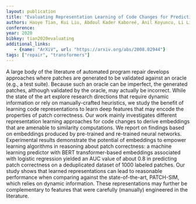 ```yaml
---
layout: publication
title: "Evaluating Representation Learning of Code Changes for Predicting Patch Correctness in Program Repair"
authors: Haoye Tian, Kui Liu, Abdoul Kader Kaboreé, Anil Koyuncu, Li Li, Jacques Klein, Tegawendé F. Bissyandé
conference:
year: 2020
bibkey: tian2020evaluating
additional_links:
   - {name: "ArXiV", url: "https://arxiv.org/abs/2008.02944"}
tags: ["repair", "transformers"]
---
```

A large body of the literature of automated program repair develops approaches where patches are generated to be validated against an oracle (e.g., a test suite). Because such an oracle can be imperfect, the generated patches, although validated by the oracle, may actually be incorrect. While the state of the art explore research directions that require dynamic information or rely on manually-crafted heuristics, we study the benefit of learning code representations to learn deep features that may encode the properties of patch correctness. Our work mainly investigates different representation learning approaches for code changes to derive embeddings that are amenable to similarity computations. We report on findings based on embeddings produced by pre-trained and re-trained neural networks. Experimental results demonstrate the potential of embeddings to empower learning algorithms in reasoning about patch correctness: a machine learning predictor with BERT transformer-based embeddings associated with logistic regression yielded an AUC value of about 0.8 in predicting patch correctness on a deduplicated dataset of 1000 labeled patches. Our study shows that learned representations can lead to reasonable performance when comparing against the state-of-the-art, PATCH-SIM, which relies on dynamic information. These representations may further be complementary to features that were carefully (manually) engineered in the literature. 
